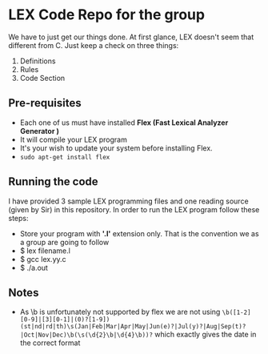 # LEX Code Repo for the group
We have to just get our things done. At first glance, LEX doesn't seem that different from C. Just keep a check on three things:
1. Definitions 
2. Rules
3. Code Section
## Pre-requisites
- Each one of us must have installed **Flex (Fast Lexical Analyzer Generator )**
- It will compile your LEX program
- It's your wish to update your system before installing Flex.
- `sudo apt-get install flex`
## Running the code
I have provided 3 sample LEX programming files and one reading source (given by Sir) in this repository. In order to run the LEX program follow these steps:
- Store your program with **'.l'** extension only. That is the convention we as a group are going to follow
- $ lex filename.l
- $ gcc lex.yy.c
- $ ./a.out
## Notes
- As \b is unfortunately not supported by flex we are not using `\b([1-2][0-9]|[3][0-1]|(0)?[1-9])(st|nd|rd|th)\s(Jan|Feb|Mar|Apr|May|Jun(e)?|Jul(y)?|Aug|Sep(t)?|Oct|Nov|Dec)\b(\s(\d{2}\b|\d{4}\b))?` which exactly gives the date in the correct format
